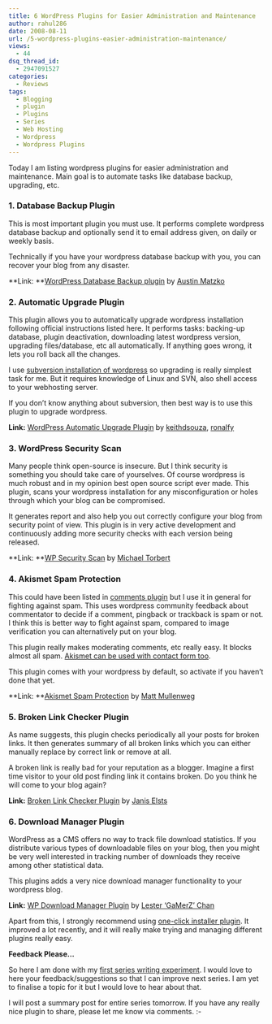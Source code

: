 ```yaml
---
title: 6 WordPress Plugins for Easier Administration and Maintenance
author: rahul286
date: 2008-08-11
url: /5-wordpress-plugins-easier-administration-maintenance/
views:
  - 44
dsq_thread_id:
  - 2947091527
categories:
  - Reviews
tags:
  - Blogging
  - plugin
  - Plugins
  - Series
  - Web Hosting
  - Wordpress
  - Wordpress Plugins
---
```

Today I am listing wordpress plugins for easier administration and maintenance. Main goal is to automate tasks like database backup, upgrading, etc.

### 1. Database Backup Plugin

This is most important plugin you must use. It performs complete wordpress database backup and optionally send it to email address given, on daily or weekly basis.

Technically if you have your wordpress database backup with you, you can recover your blog from any disaster.

**Link: **<a href="http://www.ilfilosofo.com/blog/wp-db-backup/" onclick="_gaq.push(['_trackEvent', 'outbound-article', 'http://www.ilfilosofo.com/blog/wp-db-backup/', 'WordPress Database Backup plugin']);" >WordPress Database Backup plugin</a> by <a href="http://www.ilfilosofo.com/blog/" onclick="_gaq.push(['_trackEvent', 'outbound-article', 'http://www.ilfilosofo.com/blog/', 'Austin Matzko']);" >Austin Matzko</a>

### 2. Automatic Upgrade Plugin

This plugin allows you to automatically upgrade wordpress installation following official instructions listed here. It performs tasks: backing-up database, plugin deactivation, downloading latest wordpress version, upgrading files/database, etc all automatically. If anything goes wrong, it lets you roll back all the changes.

I use <a href="http://codex.wordpress.org/Installing/Updating_WordPress_with_Subversion" onclick="_gaq.push(['_trackEvent', 'outbound-article', 'http://codex.wordpress.org/Installing/Updating_WordPress_with_Subversion', 'subversion installation of wordpress']);" >subversion installation of wordpress</a> so upgrading is really simplest task for me. But it requires knowledge of Linux and SVN, also shell access to your webhosting server.

If you don’t know anything about subversion, then best way is to use this plugin to upgrade wordpress.

**Link:** <a href="http://wordpress.org/extend/plugins/wordpress-automatic-upgrade/" onclick="_gaq.push(['_trackEvent', 'outbound-article', 'http://wordpress.org/extend/plugins/wordpress-automatic-upgrade/', 'WordPress Automatic Upgrade Plugin']);" >WordPress Automatic Upgrade Plugin</a> by <a href="http://wordpress.org/extend/plugins/profile/keithdsouza" onclick="_gaq.push(['_trackEvent', 'outbound-article', 'http://wordpress.org/extend/plugins/profile/keithdsouza', 'keithdsouza']);" >keithdsouza</a>, <a href="http://wordpress.org/extend/plugins/profile/ronalfy" onclick="_gaq.push(['_trackEvent', 'outbound-article', 'http://wordpress.org/extend/plugins/profile/ronalfy', 'ronalfy']);" >ronalfy</a>

### 3. WordPress Security Scan

Many people think open-source is insecure. But I think security is something you should take care of yourselves. Of course wordpress is much robust and in my opinion best open source script ever made. This plugin, scans your wordpress installation for any misconfiguration or holes through which your blog can be compromised.

It generates report and also help you out correctly configure your blog from security point of view. This plugin is in very active development and continuously adding more security checks with each version being released.

**Link: **<a href="http://wordpress.org/extend/plugins/wp-security-scan/" onclick="_gaq.push(['_trackEvent', 'outbound-article', 'http://wordpress.org/extend/plugins/wp-security-scan/', 'WP Security Scan']);" >WP Security Scan</a> by <a href="http://wordpress.org/extend/plugins/profile/hallsofmontezuma" onclick="_gaq.push(['_trackEvent', 'outbound-article', 'http://wordpress.org/extend/plugins/profile/hallsofmontezuma', 'Michael Torbert']);" >Michael Torbert</a>

### 4. Akismet Spam Protection

This could have been listed in [comments plugin][1] but I use it in general for fighting against spam. This uses wordpress community feedback about commentator to decide if a comment, pingback or trackback is spam or not. I think this is better way to fight against spam, compared to image verification you can alternatively put on your blog.

This plugin really makes moderating comments, etc really easy. It blocks almost all spam. [Akismet can be used with contact form too][2].

This plugin comes with your wordpress by default, so activate if you haven’t done that yet.

**Link: **<a href="http://akismet.com/" onclick="_gaq.push(['_trackEvent', 'outbound-article', 'http://akismet.com/', 'Akismet Spam Protection']);" >Akismet Spam Protection</a> by <a href="http://ma.tt/" onclick="_gaq.push(['_trackEvent', 'outbound-article', 'http://ma.tt/', 'Matt Mullenweg']);" >Matt Mullenweg</a>

### 5. Broken Link Checker Plugin

As name suggests, this plugin checks periodically all your posts for broken links. It then generates summary of all broken links which you can either manually replace by correct link or remove at all.

A broken link is really bad for your reputation as a blogger. Imagine a first time visitor to your old post finding link it contains broken. Do you think he will come to your blog again?

**Link:** <a href="http://wordpress.org/extend/plugins/broken-link-checker/" onclick="_gaq.push(['_trackEvent', 'outbound-article', 'http://wordpress.org/extend/plugins/broken-link-checker/', 'Broken Link Checker Plugin']);" >Broken Link Checker Plugin</a> by <a href="http://wordpress.org/extend/plugins/profile/whiteshadow" onclick="_gaq.push(['_trackEvent', 'outbound-article', 'http://wordpress.org/extend/plugins/profile/whiteshadow', 'Janis Elsts']);" >Janis Elsts</a>

### 6. Download Manager Plugin

WordPress as a CMS offers no way to track file download statistics. If you distribute various types of downloadable files on your blog, then you might be very well interested in tracking number of downloads they receive among other statistical data.

This plugins adds a very nice download manager functionality to your wordpress blog.

**Link:** <a href="http://lesterchan.net/wordpress/readme/wp-downloadmanager.html" onclick="_gaq.push(['_trackEvent', 'outbound-article', 'http://lesterchan.net/wordpress/readme/wp-downloadmanager.html', 'WP Download Manager Plugin']);" >WP Download Manager Plugin</a> by <a href="http://lesterchan.net/" onclick="_gaq.push(['_trackEvent', 'outbound-article', 'http://lesterchan.net/', 'Lester &#8216;GaMerZ&#8217; Chan']);" >Lester &#8216;GaMerZ&#8217; Chan</a>

Apart from this, I strongly recommend using [one-click installer plugin][3]. It improved a lot recently, and it will really make trying and managing different plugins really easy.

**Feedback Please&#8230;**

So here I am done with my [first series writing experiment][4]. I would love to here your feedback/suggestions so that I can improve next series. I am yet to finalise a topic for it but I would love to hear about that.

I will post a summary post for entire series tomorrow. If you have any really nice plugin to share, please let me know via comments. <img src="http://devilsworkshop.org/wp-includes/images/smilies/simple-smile.png" alt=":-)" class="wp-smiley" style="height: 1em; max-height: 1em;" />

 [1]: http://devilsworkshop.org/best-wordpress-plugins-for-comments-wordpress-plugin-series/
 [2]: http://devilsworkshop.org/creating-contact-page-in-5-minutes-wordpress-plugin/
 [3]: http://devilsworkshop.org/plugins-to-make-ftp-clients-obsolete-wordpress-plugin-series/
 [4]: http://devilsworkshop.org/series-writing-a-new-blogging-experiment-editorial/
